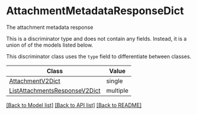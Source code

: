 # AttachmentMetadataResponseDict

The attachment metadata response

This is a discriminator type and does not contain any fields. Instead, it is a union
of of the models listed below.

This discriminator class uses the `type` field to differentiate between classes.

| Class | Value
| ------------ | -------------
[AttachmentV2Dict](AttachmentV2Dict.md) | single
[ListAttachmentsResponseV2Dict](ListAttachmentsResponseV2Dict.md) | multiple


[[Back to Model list]](../../../README.md#models-v1-link) [[Back to API list]](../../../README.md#apis-v1-link) [[Back to README]](../../../README.md)
